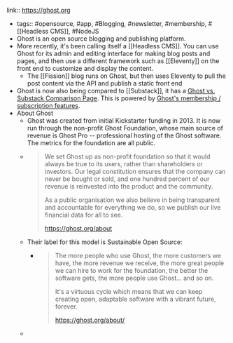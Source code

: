 link:: https://ghost.org

- tags:: #opensource, #app, #Blogging, #newsletter, #membership, #[[Headless CMS]], #NodeJS
- Ghost is an open source blogging and publishing platform.
- More recently, it's been calling itself a [[Headless CMS]]. You can use Ghost for its admin and editing interface for making blog posts and pages, and then use a different framework such as [[Eleventy]] on the front end to customize and display the content.
	- The [[Fission]] blog runs on Ghost, but then uses Eleventy to pull the post content via the API and publish a static front end
- Ghost is now also being compared to [[Substack]], it has a [Ghost vs. Substack Comparison Page](https://ghost.org/vs/substack/). This is powered by [Ghost's membership / subscription features](https://ghost.org/members/).
- About Ghost
	- Ghost was created from initial Kickstarter funding in 2013. It is now run through the non-profit Ghost Foundation, whose main source of revenue is Ghost Pro -- professional hosting of the Ghost software. The metrics for the foundation are all public.
	- > We set Ghost up as non-profit foundation so that it would always be true to its users, rather than shareholders or investors. Our legal constitution ensures that the company can never be bought or sold, and one hundred percent of our revenue is reinvested into the product and the community.
	  > 
	  > As a public organisation we also believe in being transparent and accountable for everything we do, so we publish our live financial data for all to see.
	  > 
	  > https://ghost.org/about
	- Their label for this model is Sustainable Open Source:
		- > The more people who use Ghost, the more customers we have, the more revenue we receive, the more great people we can hire to work for the foundation, the better the software gets, the more people use Ghost… and so on.
		  >
		  > It's a virtuous cycle which means that we can keep creating open, adaptable software with a vibrant future, forever.
		  >
		  > https://ghost.org/about/
	-